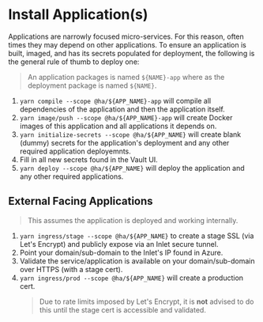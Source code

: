# Install Application(s)

Applications are narrowly focused micro-services. For this reason, often times they may depend on other applications. To ensure an application is built, imaged, and has its secrets populated for deployment, the following is the general rule of thumb to deploy one:

> An application packages is named `${NAME}-app` where as the deployment package is named `${NAME}`.

1. `yarn compile --scope @ha/${APP_NAME}-app` will compile all dependencies of the application and then the application itself.
1. `yarn image/push --scope @ha/${APP_NAME}-app` will create Docker images of this application and all applications it depends on.
1. `yarn initialize-secrets --scope @ha/${APP_NAME}` will create blank (dummy) secrets for the application's deployment and any other required application deployemnts.
1. Fill in all new secrets found in the Vault UI.
1. `yarn deploy --scope @ha/${APP_NAME}` will deploy the application and any other required applications.

## External Facing Applications

> This assumes the application is deployed and working internally.

1. `yarn ingress/stage --scope @ha/${APP_NAME}` to create a stage SSL (via Let's Encrypt) and publicly expose via an Inlet secure tunnel.
1. Point your domain/sub-domain to the Inlet's IP found in Azure.
1. Validate the service/application is available on your domain/sub-domain over HTTPS (with a stage cert).
1. `yarn ingress/prod --scope @ha/${APP_NAME}` will create a production cert.
   > Due to rate limits imposed by Let's Encrypt, it is **not** advised to do this until the stage cert is accessible and validated.
